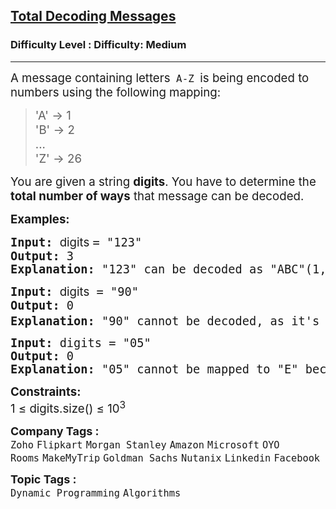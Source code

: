 <h2><a href="https://www.geeksforgeeks.org/problems/total-decoding-messages1235/1?_gl=1*184z7no*_up*MQ..&gclid=Cj0KCQjwj_ajBhCqARIsAA37s0xWn5Ddoto7vM-rcK4r_ezkD34bw-sbaT5zOF-RSc6Y3WRsPJisYdwaAooLEALw_wcB">Total Decoding Messages</a></h2><h3>Difficulty Level : Difficulty: Medium</h3><hr><div class="problems_problem_content__Xm_eO"><p><span style="font-size: 14pt;">A message containing letters<code>&nbsp;A-Z </code>is being encoded to numbers using the following mapping:</span></p>
<div class="highlighter-rouge">
<blockquote>
<p><span style="font-size: 14pt;">'A' -&gt; 1 <br>'B' -&gt; 2 <br>... <br>'Z' -&gt; 26 </span></p>
</blockquote>
</div>
<p><span style="font-size: 14pt;">You are given a string <strong>digits</strong>. You have to determine the <strong>total number of ways</strong> that message can be decoded.</span></p>
<p><span style="font-size: 14pt;"><strong>Examples:</strong></span></p>
<pre><span style="font-size: 14pt;"><strong>Input: </strong><span style="font-family: -apple-system, BlinkMacSystemFont, 'Segoe UI', Roboto, Oxygen, Ubuntu, Cantarell, 'Open Sans', 'Helvetica Neue', sans-serif; white-space: normal;">digits </span>= "123"
<strong>Output: </strong>3
<strong>Explanation: </strong>"123" can be decoded as "ABC"(1, 2, 3), "LC"(12, 3) and "AW"(1, 23).
</span></pre>
<pre><span style="font-size: 14pt;"><strong>Input: </strong><span style="font-family: -apple-system, BlinkMacSystemFont, 'Segoe UI', Roboto, Oxygen, Ubuntu, Cantarell, 'Open Sans', 'Helvetica Neue', sans-serif;">digits</span> = "90"</span><br><span style="font-size: 14pt;"><strong>Output: </strong>0
<strong>Explanation: </strong>"90" cannot be decoded, as it's an invalid string and we cannot decode '0'.<sup><br></sup></span></pre>
<pre><span style="font-size: 14pt;"><strong>Input: </strong>digits = "05"
<strong>Output: </strong>0
<strong>Explanation: </strong>"05" cannot be mapped to "E" because of the leading zero ("5" is different from "05"), the string is not a valid encoding message.</span></pre>
<p><span style="font-size: 14pt;"><strong>Constraints:</strong><br>1 ≤ digits.size() ≤ 10<sup>3</sup></span></p></div><p><span style=font-size:18px><strong>Company Tags : </strong><br><code>Zoho</code>&nbsp;<code>Flipkart</code>&nbsp;<code>Morgan Stanley</code>&nbsp;<code>Amazon</code>&nbsp;<code>Microsoft</code>&nbsp;<code>OYO Rooms</code>&nbsp;<code>MakeMyTrip</code>&nbsp;<code>Goldman Sachs</code>&nbsp;<code>Nutanix</code>&nbsp;<code>Linkedin</code>&nbsp;<code>Facebook</code>&nbsp;<br><p><span style=font-size:18px><strong>Topic Tags : </strong><br><code>Dynamic Programming</code>&nbsp;<code>Algorithms</code>&nbsp;